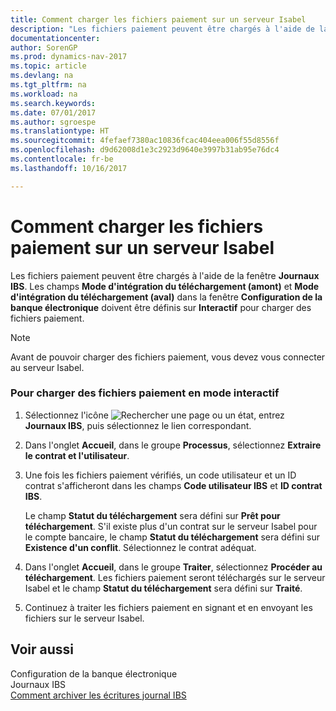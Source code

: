 ```yaml
---
title: Comment charger les fichiers paiement sur un serveur Isabel
description: "Les fichiers paiement peuvent être chargés à l'aide de la fenêtre **Journaux IBS**. Les champs **Mode d'intégration du téléchargement (amont)** et **Mode d'intégration du téléchargement (aval)** dans la fenêtre **Configuration de la banque électronique** doivent être définis sur **Interactif** pour charger des fichiers paiement."
documentationcenter: 
author: SorenGP
ms.prod: dynamics-nav-2017
ms.topic: article
ms.devlang: na
ms.tgt_pltfrm: na
ms.workload: na
ms.search.keywords: 
ms.date: 07/01/2017
ms.author: sgroespe
ms.translationtype: HT
ms.sourcegitcommit: 4fefaef7380ac10836fcac404eea006f55d8556f
ms.openlocfilehash: d9d62008d1e3c2923d9640e3997b31ab95e76dc4
ms.contentlocale: fr-be
ms.lasthandoff: 10/16/2017

---
```

# <a name="how-to-upload-payment-files-to-an-isabel-server"></a>Comment charger les fichiers paiement sur un serveur Isabel
Les fichiers paiement peuvent être chargés à l'aide de la fenêtre **Journaux IBS**. Les champs **Mode d'intégration du téléchargement (amont)** et **Mode d'intégration du téléchargement (aval)** dans la fenêtre **Configuration de la banque électronique** doivent être définis sur **Interactif** pour charger des fichiers paiement.  
  
> [!NOTE]  
>  Avant de pouvoir charger des fichiers paiement, vous devez vous connecter au serveur Isabel.  
  
### <a name="to-upload-payment-files-in-attended-mode"></a>Pour charger des fichiers paiement en mode interactif  
  
1.  Sélectionnez l'icône ![Rechercher une page ou un état](media/ui-search/search_small.png "icône Rechercher une page ou un état"), entrez **Journaux IBS**, puis sélectionnez le lien correspondant.  
  
2.  Dans l'onglet **Accueil**, dans le groupe **Processus**, sélectionnez **Extraire le contrat et l'utilisateur**.  
  
3.  Une fois les fichiers paiement vérifiés, un code utilisateur et un ID contrat s'afficheront dans les champs **Code utilisateur IBS** et **ID contrat IBS**.  
  
     Le champ **Statut du téléchargement** sera défini sur **Prêt pour téléchargement**. S'il existe plus d'un contrat sur le serveur Isabel pour le compte bancaire, le champ **Statut du téléchargement** sera défini sur **Existence d'un conflit**. Sélectionnez le contrat adéquat.  
  
4.  Dans l'onglet **Accueil**, dans le groupe **Traiter**, sélectionnez **Procéder au téléchargement**. Les fichiers paiement seront téléchargés sur le serveur Isabel et le champ **Statut du téléchargement** sera défini sur **Traité**.  
  
5.  Continuez à traiter les fichiers paiement en signant et en envoyant les fichiers sur le serveur Isabel.  
  
## <a name="see-also"></a>Voir aussi  
 Configuration de la banque électronique   
 Journaux IBS   
 [Comment archiver les écritures journal IBS](how-to-archive-ibs-log-entries.md)
